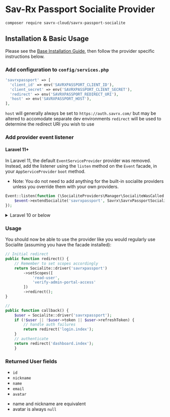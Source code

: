 # Sav-Rx Passport Socialite Provider

```bash
composer require savrx-cloud/savrx-passport-socialite
```

## Installation & Basic Usage

Please see the [Base Installation Guide](https://socialiteproviders.com/usage/), then follow the provider specific instructions below.

### Add configuration to `config/services.php`

```php
'savrxpassport' => [    
  'client_id' => env('SAVRXPASSPORT_CLIENT_ID'),  
  'client_secret' => env('SAVRXPASSPORT_CLIENT_SECRET'),  
  'redirect' => env('SAVRXPASSPORT_REDIRECT_URI'),
  'host' => env('SAVRXPASSPORT_HOST'),
],
```

`host` will generally always be set to `https://auth.savrx.com/` but may be altered to accomodate separate dev environments
`redirect` will be used to determine the redirect URI you wish to use

### Add provider event listener

#### Laravel 11+

In Laravel 11, the default `EventServiceProvider` provider was removed. Instead, add the listener using the `listen` method on the `Event` facade, in your `AppServiceProvider` `boot` method.

* Note: You do not need to add anything for the built-in socialite providers unless you override them with your own providers.

```php
Event::listen(function (\SocialiteProviders\Manager\SocialiteWasCalled $event) {
    $event->extendSocialite('savrxpassport', Savrx\SavrxPassportSocialite\Provider::class);
});
```
<details>
<summary>
Laravel 10 or below
</summary>
Configure the package's listener to listen for `SocialiteWasCalled` events.

Add the event to your `listen[]` array in `app/Providers/EventServiceProvider`. See the [Base Installation Guide](https://socialiteproviders.com/usage/) for detailed instructions.

```php
protected $listen = [
    \SocialiteProviders\Manager\SocialiteWasCalled::class => [
        // ... other providers
        Savrx\SavrxPassportSocialite\SavrxPassportExtendSocialite::class.'@handle',
    ],
];
```
</details>

### Usage

You should now be able to use the provider like you would regularly use Socialite (assuming you have the facade installed):

```php
// Initial redirect
public function redirect() {
    // Remember to set scopes accordingly
    return Socialite::driver('savrxpassport')
        ->setScopes([
            'read-user',
            'verify-admin-portal-access'
        ])
        ->redirect();
}

//
public function callback() {
    $user = Socialite::driver('savrxpassport');
    if (!$user || !$user->token || $user->refreshToken) {
        // handle auth failures
        return redirect('login.index');
    }
    // authenticate
    return redirect('dashboard.index');
    }
```

### Returned User fields

- ``id``
- ``nickname``
- ``name``
- ``email``
- ``avatar``

* name and nickname are equivalent
* avatar is always `null`
